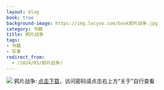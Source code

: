 ```yaml
---
layout: blog
book: true
background-image: https://img.locyoo.com/book鸦片战争.jpg
category: 书籍
title: 鸦片战争
tags:
- 书籍
- 军事
redirect_from:
  - /2024/03/鸦片战争/
---
```

![](https://img.locyoo.com/book鸦片战争.jpg)
鸦片战争: <a name = "ref1" href="https://url18.ctfile.com/f/50983618-1418308232-c0c887?p=3619">点击下载</a>，访问密码请点击右上方“关于”自行查看